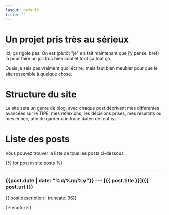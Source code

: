```yaml
---
layout: default
title: ""
---
```


# Un projet pris très au sérieux

Ici, ça rigole pas. On est (plutôt "je" en fait maintenant que j'y pense, bref)
là pour faire un joli truc bien cool et tout ça tout ça. 

Ouais je sais pas vraiment quoi écrire, mais faut bien meubler pour que le site
ressemble à quelque chose.


# Structure du site

Le site sera un genre de blog, avec chaque post décrivant mes différentes
avancées sur le TIPE, mes réflexions, les décisions prises, mes résultats ou 
mes échec, afin de garder une trace datée de tout ça.


# Liste des posts

Vous pouvez trouver la liste de tous les posts ci-dessous.

{% for post in site.posts %}

* * *

### {{post.date | date: "%d/%m/%y"}} --- [{{ post.title }}]({{ post.url }})
{{ post.description | truncate: 96}}


{%endfor%}

